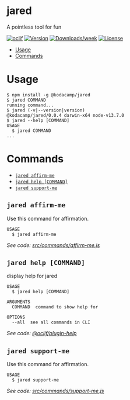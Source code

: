 jared
=====

A pointless tool for fun

[![oclif](https://img.shields.io/badge/cli-oclif-brightgreen.svg)](https://oclif.io)
[![Version](https://img.shields.io/npm/v/jared.svg)](https://npmjs.org/package/jared)
[![Downloads/week](https://img.shields.io/npm/dw/jared.svg)](https://npmjs.org/package/jared)
[![License](https://img.shields.io/npm/l/jared.svg)](https://github.com/jaobrown/jared-cli/blob/master/package.json)

<!-- toc -->
* [Usage](#usage)
* [Commands](#commands)
<!-- tocstop -->
# Usage
<!-- usage -->
```sh-session
$ npm install -g @kodacamp/jared
$ jared COMMAND
running command...
$ jared (-v|--version|version)
@kodacamp/jared/0.0.4 darwin-x64 node-v13.7.0
$ jared --help [COMMAND]
USAGE
  $ jared COMMAND
...
```
<!-- usagestop -->
# Commands
<!-- commands -->
* [`jared affirm-me`](#jared-affirm-me)
* [`jared help [COMMAND]`](#jared-help-command)
* [`jared support-me`](#jared-support-me)

## `jared affirm-me`

Use this command for affirmation.

```
USAGE
  $ jared affirm-me
```

_See code: [src/commands/affirm-me.js](https://github.com/jaobrown/jared-cli/blob/v0.0.4/src/commands/affirm-me.js)_

## `jared help [COMMAND]`

display help for jared

```
USAGE
  $ jared help [COMMAND]

ARGUMENTS
  COMMAND  command to show help for

OPTIONS
  --all  see all commands in CLI
```

_See code: [@oclif/plugin-help](https://github.com/oclif/plugin-help/blob/v3.2.0/src/commands/help.ts)_

## `jared support-me`

Use this command for affirmation.

```
USAGE
  $ jared support-me
```

_See code: [src/commands/support-me.js](https://github.com/jaobrown/jared-cli/blob/v0.0.4/src/commands/support-me.js)_
<!-- commandsstop -->
